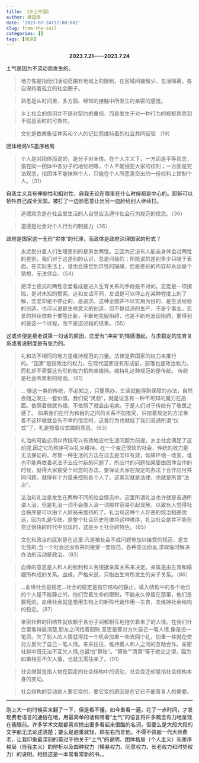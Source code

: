 ```yaml
---
title: 《乡土中国》
author: 黄国政
date: '2023-07-24T12:00:00Z'
slug: from-the-soil
categories: []
tags: [阅读]
---
```


**<center>2023.7.21——2023.7.24</center>**

<!--more-->

土气是因为不流动而发生的。

> 地方性是指他们活动范围有地域上的限制，在区域间接触少，生活隔离，各自保持着孤立的社会圈子。

> 熟悉是从时间里、多方面、经常的接触中所发生的亲密的感觉。

> 乡土社会的信用并不是对契约的重视，而是发生于对一种行为的规矩熟悉到不假思索时的可靠性。

> 文化是依赖象征体系和个人的记忆而维持着的社会共同经验  （19）

团体格局VS差序格局

> 个人是对团体而说的，是分子对全体。在个人主义下，一方面是平等观念，指在同一团体中各分子的地位相等，个人不能侵犯大家的权利；一方面是宪法观念，指团体不能抹煞个人，只能在个人所愿意交出的一份权利上控制个人。（31）

自我主义具有伸缩性和相对性，自我无论在哪里在什么时候都是中心的。耶稣可以牺牲自己成全天国。被打了一边脸愿意让出另一边脸给别人继续打。

> 道德观念是在社会里生活的人自觉应当遵守社会行为规范的信念。（36）

> 道德是社会对个人行为的制裁力（36）

政府是国家这一无形“实体”的代理，而政体是政府治理国家的形式？

> 永远划分着人们生理差别的是男女两性。正因为还没有人能亲身体会过两性的差别，我们对于这差别的认识，总是间接的；所能说的差别多少只限于表面。在实际生活上，谁也会感觉到异性的隔膜，但是差别的内容却永远是个猜想，无法领会。（54）

> 把浮士德式的两性恋爱看成是进入生育关系的手段是不对的。恋爱是一项探险，是对未知的摸索。这和友谊不同，友谊是可以停止在某种程度上的了解，恋爱却是不停止的，是追求。这种企图并不以实用为目的，是生活经验的创造，也可以说是生命意义的创造，但不是经济的生产，不是个事业。恋爱的持续依赖于推陈出新，不断地克服阻碍，也是不断地发现阻碍，要得到的是这一个过程，而不是这过程的结果。（55）

这或许便是费老说第一句话的原因，恋爱有“冲突”的情感激起，与求稳定的生育关系或者说制度是有张力的。

> 礼和法不相同的地方是维持规范的力量。法律是靠国家的权力来推行的。“国家”是指政治的权力，在现代国家没有形成前，部落也是政治权力。而礼却不需要这有形的权力机构来维持。维持礼这种规范的是传统。
  传统是社会所累积的经验。（61）

> …
像这一类的传统，不必知之，只要照办，生活就能得到保障的办法，自然会随之发生一套价值。我们说“灵验”，就是说含有一种不可知的魔力在后面。依照着做就有福，不依照了就会出毛病。于是人们对于传统有了敬畏之感了。
如果我们在行为和目的之间的关系不加推究，只按着规定的方法带着不这样做就会有不幸的信念时，这套行为也就成了我们普通所谓“仪式”了。礼是按着仪式做的意思。（63）

>礼治的可能必须以传统可以有效地应付生活问题为前提。乡土社会满足了这前提,因之它的秩序可以礼来维持。在一个变迁很快的社会，传统的效力是无法保证的。尽管一种生活的方法在过去是怎样有效，如果环境一改变，谁也不能再依着老法子去应付新的问题了。所应付的问题如果要由团体合作的时候，就得大家接受个同意的办法，要保证大家在规定的办法下合作应付共同问题，就得有个力量来控制各个人了。这其实就是法律，也就是所谓“法治”。
>
> 法治和礼治是发生在两种不同的社会情态中。这里所谓礼治也许就是普通所谓人治，但是礼治一词不会像人治一词那样容易引起误解，以致有人觉得社会秩序是可以由个人好恶来维持的了。礼治和这种个人好恶的统治相差很远，因为礼是传统，是整个社会历史在维持这种秩序，礼治社会是并不能在变迁很快的时代中出现的，这是乡土社会的特色。（65）

> 文化和政治的区别是在这里:凡是被社会不成问题地加以接受的规范，是文化性的;当一个社会还没有共同接受一套规范，各种意见纷呈,求取临时解决办法的活动是政治。（83）

> 血缘的意思是人和人的权利和义务根据亲属关系来决定。亲属是由生育和婚姻所构成的关系。血缘，严格来说，只指由生育所发生的亲子关系。（86）

> …血缘社会是稳定…社会的稳定是指它结构的静止，填入结构中的各个地位的个人是不能静止的，他们受着生命的限制，不能永久停留在那里，他们是要死的。血缘社会就是想用生物上的新陈代谢作用—生育，去维持社会结构的稳定。（87）

> 亲密社群的团结性就依赖于各分子间都相互地拖欠着未了的人情。在我们社会里看得最清楚,朋友之间抢着回账,意思是要对方欠自己一笔人情,像是投一笔资。欠了别人的人情就得找一个机会加重一些去回个礼，加重一些就在使对方反欠了自己一笔人情。来来往往，维持着人和人之间的互助合作。亲密社群中既无法不互欠人情,也最怕“算账”。“算账”“清算”等于绝交之谓，因为如果相互不欠人情，也就无需往来了。（91）

> 社会继替是指人物在固定的社会结构中的流动，社会变迁却是指社会结构本身的变动。

> 社会结构的变动是人要它变的，要它变的原因是在它已不能答复人的需要。

---

刚上大一的时候买来翻了一下，但是看不懂。如今重看一遍，花了一点时间，才发现费老语言的通俗在地，用最简单的话和带着“土气”的语言将许多概念有力地呈现在我眼前。许多学术文献都喜欢抛出很多看起来很酷的名词，但要么是大段大段的文字都无法论述清楚；要么是避重就轻，顾左右而言他。不得不佩服一代大师费老，让我印象最深刻的莫过于他关于“土气”的说明、团体格局（个人主义）和差序格局（自我主义）的辨析以及四种权力（横暴权力、同意权力、长老权力和时势权力）的说明。相信这是一本常看常新的书。。